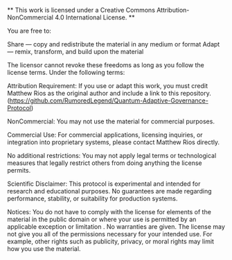 ** This work is licensed under a Creative Commons Attribution-NonCommercial 4.0 International License. **

You are free to:

Share — copy and redistribute the material in any medium or format
Adapt — remix, transform, and build upon the material

The licensor cannot revoke these freedoms as long as you follow the license terms.
Under the following terms:

Attribution Requirement: 
If you use or adapt this work, you must credit Matthew Rios as the original author and include a link to this repository. (https://github.com/RumoredLegend/Quantum-Adaptive-Governance-Protocol)

NonCommercial:
You may not use the material for commercial purposes.

Commercial Use: 
For commercial applications, licensing inquiries, or integration into proprietary systems, please contact Matthew Rios directly.

No additional restrictions:
You may not apply legal terms or technological measures that legally restrict others from doing anything the license permits.

Scientific Disclaimer: 
This protocol is experimental and intended for research and educational purposes. No guarantees are made regarding performance, stability, or suitability for production systems.

Notices:
You do not have to comply with the license for elements of the material in the public domain or where your use is permitted by an applicable exception or limitation .
No warranties are given. The license may not give you all of the permissions necessary for your intended use. For example, other rights such as publicity, privacy, or moral rights may limit how you use the material.
